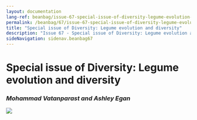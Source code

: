 ```yaml
---
layout: documentation
lang-ref: beanbag/issue-67-special-issue-of-diversity-legume-evolution-and-diversity
permalink: /beanbag/67/issue-67-special-issue-of-diversity-legume-evolution-and-diversity
title: "Special issue of Diversity: Legume evolution and diversity"
description: "Issue 67 - Special issue of Diversity: Legume evolution and diversity"
sideNavigation: sidenav.beanbag67
---
```


# Special issue of Diversity: Legume evolution and diversity

### *Mohammad Vatanparast and Ashley Egan*


![](/assets/images/d-1-2.png)